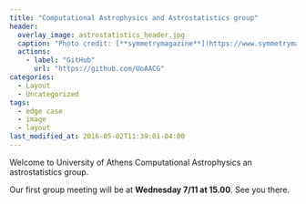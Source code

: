```yaml
---
title: "Computational Astrophysics and Astrostatistics group"
header:
  overlay_image: astrostatistics_header.jpg
  caption: "Photo credit: [**symmetrymagazine**](https://www.symmetrymagazine.org/article/november-2014/the-rise-of-astrostatistics)"
  actions:
    - label: "GitHub"
      url: "https://github.com/UoAACG"
categories:
  - Layout
  - Uncategorized
tags:
  - edge case
  - image
  - layout
last_modified_at: 2016-05-02T11:39:01-04:00
---
```


Welcome to University of Athens Computational Astrophysics an astrostatistics group.

Our first group meeting will be at  **Wednesday 7/11 at 15.00**. See you there.
